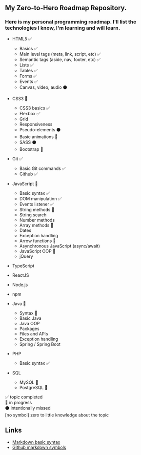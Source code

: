 ## My Zero-to-Hero Roadmap Repository.
### Here is my personal programming roadmap. I'll list the technologies I know, I'm learning and will learn.

- HTML5 :white_check_mark:
  - Basics :white_check_mark:
  - Main level tags (meta, link, script, etc) :white_check_mark:
  - Semantic tags (aside, nav, footer, etc) :white_check_mark:
  - Lists :white_check_mark:
  - Tables :white_check_mark:
  - Forms :white_check_mark:
  - Events :white_check_mark:
  - Canvas, video, audio :black_circle:

- CSS3 :large_orange_diamond:
  - CSS3 basics :white_check_mark:
  - Flexbox :white_check_mark:
  - Grid
  - Responsiveness
  - Pseudo-elements :black_circle:
  - Basic animations :large_orange_diamond:
  - SASS :black_circle:
  - Bootstrap :large_orange_diamond:

- Git :white_check_mark:
  - Basic Git commands :white_check_mark:
  - Github :white_check_mark:

- JavaScript :large_orange_diamond:
  - Basic syntax :white_check_mark:
  - DOM manipulation :white_check_mark:
  - Events listener :white_check_mark:
  - String methods :large_orange_diamond:
  - String search
  - Number methods
  - Array methods :large_orange_diamond:
  - Dates
  - Exception handling
  - Arrow functions :large_orange_diamond:
  - Asynchronous JavaScript (async/await)
  - JavaScript OOP :large_orange_diamond:
  - jQuery

- TypeScript

- ReactJS

- Node.js

- npm

- Java :large_orange_diamond:
  - Syntax :large_orange_diamond:
  - Basic Java
  - Java OOP
  - Packages
  - Files and APIs
  - Exception handling
  - Spring / Spring Boot

- PHP
  - Basic syntax :white_check_mark:

- SQL
  - MySQL :large_orange_diamond:
  - PostgreSQL :large_orange_diamond:

:white_check_mark: topic completed  
:large_orange_diamond: in progress  
:black_circle: intentionally missed  
[no symbol] zero to little knowledge about the topic

## Links

- [Markdown basic syntax](https://www.markdownguide.org/basic-syntax/)
- [Github markdown symbols](https://gist.github.com/rxaviers/7360908)

